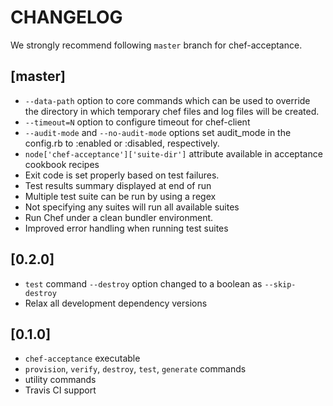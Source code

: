 # CHANGELOG

We strongly recommend following `master` branch for chef-acceptance.

## [master]
- `--data-path` option to core commands which can be used to override the directory in which temporary chef files and log files will be created.
- `--timeout=N` option to configure timeout for chef-client
- `--audit-mode` and `--no-audit-mode` options set audit_mode in the config.rb to :enabled or :disabled, respectively.
- `node['chef-acceptance']['suite-dir']` attribute available in acceptance cookbook recipes
- Exit code is set properly based on test failures.
- Test results summary displayed at end of run
- Multiple test suite can be run by using a regex
- Not specifying any suites will run all available suites
- Run Chef under a clean bundler environment.
- Improved error handling when running test suites

## [0.2.0]
- `test` command `--destroy` option changed to a boolean as `--skip-destroy`
- Relax all development dependency versions

## [0.1.0]
- `chef-acceptance` executable
- `provision`, `verify`, `destroy`, `test`, `generate` commands
- utility commands
- Travis CI support
